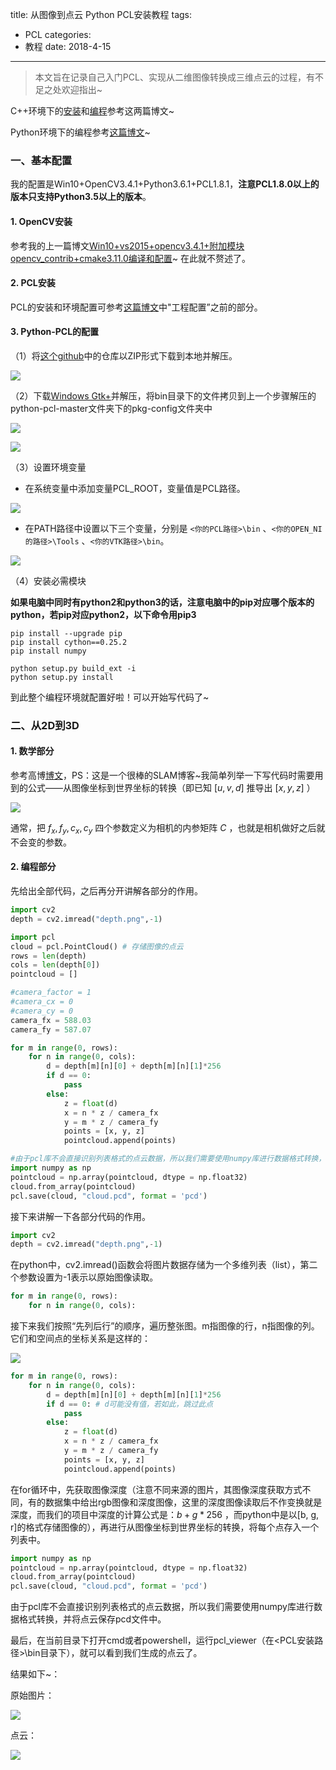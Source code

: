 title: 从图像到点云 Python PCL安装教程
tags: 
  - PCL
categories: 
  - 教程
date: 2018-4-15
---
> 本文旨在记录自己入门PCL、实现从二维图像转换成三维点云的过程，有不足之处欢迎指出~

<!--more-->

C++环境下的[安装](https://blog.csdn.net/gurenyigu/article/details/78773395)和[编程](http://www.cnblogs.com/gaoxiang12/p/4652478.html)参考这两篇博文~

Python环境下的编程参考[这篇博文](http://www.rosclub.cn/post-682.html)~

### 一、基本配置

我的配置是Win10+OpenCV3.4.1+Python3.6.1+PCL1.8.1，**注意PCL1.8.0以上的版本只支持Python3.5以上的版本**。

#### 1. OpenCV安装

参考我的上一篇博文[Win10+vs2015+opencv3.4.1+附加模块opencv_contrib+cmake3.11.0编译和配置](https://elody-07.github.io/opencv3.4.1+contrib+cmake3.11.0/#2-opencv3-4-1)~ 在此就不赘述了。

#### 2. PCL安装

PCL的安装和环境配置可参考[这篇博文](https://blog.csdn.net/gurenyigu/article/details/78773395)中"工程配置”之前的部分。 

#### 3. Python-PCL的配置

（1）将[这个github](https://github.com/strawlab/python-pcl)中的仓库以ZIP形式下载到本地并解压。

![](https://ws1.sinaimg.cn/large/006lJSqNly1fqdjg8qqd7j311y0hndiy.jpg)

（2）下载[Windows Gtk+](http://win32builder.gnome.org/)并解压，将bin目录下的文件拷贝到上一个步骤解压的python-pcl-master文件夹下的pkg-config文件夹中

![](https://ws1.sinaimg.cn/large/006lJSqNly1fqdjinnlzaj30lu0e4403.jpg)

![](https://ws1.sinaimg.cn/large/006lJSqNly1fqdjllw1plj30ns0dy75q.jpg)

（3）设置环境变量

- 在系统变量中添加变量PCL_ROOT，变量值是PCL路径。

![](https://ws1.sinaimg.cn/large/006lJSqNly1fqdjpjm4y9j30ge07hdg1.jpg)

- 在PATH路径中设置以下三个变量，分别是 `<你的PCL路径>\bin` 、`<你的OPEN_NI的路径>\Tools` 、`<你的VTK路径>\bin`。

![](https://ws1.sinaimg.cn/large/006lJSqNly1fqdjsspjifj30ek0fn3zc.jpg)

（4）安装必需模块

**如果电脑中同时有python2和python3的话，注意电脑中的pip对应哪个版本的python，若pip对应python2，以下命令用pip3**

```
pip install --upgrade pip
pip install cython==0.25.2
pip install numpy

python setup.py build_ext -i
python setup.py install
```

到此整个编程环境就配置好啦！可以开始写代码了~

### 二、从2D到3D

#### 1. 数学部分

参考高博[博文](http://www.cnblogs.com/gaoxiang12/p/4652478.html)，PS：这是一个很棒的SLAM博客~我简单列举一下写代码时需要用到的公式——从图像坐标到世界坐标的转换（即已知 $[u,v,d]$ 推导出 $[x,y,z]$ ）

![](https://ws1.sinaimg.cn/large/006lJSqNly1fq4zhve69cj306804ngli.jpg)

通常，把 $f_x,f_y,c_x,c_y$ 四个参数定义为相机的内参矩阵 $C$ ，也就是相机做好之后就不会变的参数。

#### 2. 编程部分

先给出全部代码，之后再分开讲解各部分的作用。

```python
import cv2
depth = cv2.imread("depth.png",-1) 

import pcl
cloud = pcl.PointCloud() # 存储图像的点云
rows = len(depth)
cols = len(depth[0])
pointcloud = [] 

#camera_factor = 1
#camera_cx = 0
#camera_cy = 0
camera_fx = 588.03
camera_fy = 587.07

for m in range(0, rows):
    for n in range(0, cols):
        d = depth[m][n][0] + depth[m][n][1]*256
        if d == 0:
            pass
        else:
            z = float(d)
            x = n * z / camera_fx
            y = m * z / camera_fy
            points = [x, y, z]
            pointcloud.append(points)

#由于pcl库不会直接识别列表格式的点云数据，所以我们需要使用numpy库进行数据格式转换，并将点云保存pcd文件中。
import numpy as np
pointcloud = np.array(pointcloud, dtype = np.float32)
cloud.from_array(pointcloud)
pcl.save(cloud, "cloud.pcd", format = 'pcd')
```

接下来讲解一下各部分代码的作用。

```python
import cv2
depth = cv2.imread("depth.png",-1) 
```

在python中，cv2.imread()函数会将图片数据存储为一个多维列表（list），第二个参数设置为-1表示以原始图像读取。

```python
for m in range(0, rows):
    for n in range(0, cols):
```

接下来我们按照“先列后行”的顺序，遍历整张图。m指图像的行，n指图像的列。它们和空间点的坐标关系是这样的：

![](https://ws1.sinaimg.cn/large/006lJSqNly1fq5192o3z3j308w06i0sl.jpg)

```python
for m in range(0, rows):
    for n in range(0, cols):
        d = depth[m][n][0] + depth[m][n][1]*256
        if d == 0: # d可能没有值，若如此，跳过此点
            pass
        else:
            z = float(d)
            x = n * z / camera_fx
            y = m * z / camera_fy
            points = [x, y, z]
            pointcloud.append(points)
```

在for循环中，先获取图像深度（注意不同来源的图片，其图像深度获取方式不同，有的数据集中给出rgb图像和深度图像，这里的深度图像读取后不作变换就是深度，而我们的项目中深度的计算公式是：$b + g * 256$ ，而python中是以[b, g, r]的格式存储图像的），再进行从图像坐标到世界坐标的转换，将每个点存入一个列表中。

```python
import numpy as np
pointcloud = np.array(pointcloud, dtype = np.float32)
cloud.from_array(pointcloud)
pcl.save(cloud, "cloud.pcd", format = 'pcd')
```

由于pcl库不会直接识别列表格式的点云数据，所以我们需要使用numpy库进行数据格式转换，并将点云保存pcd文件中。

最后，在当前目录下打开cmd或者powershell，运行pcl_viewer（在<PCL安装路径>\bin目录下），就可以看到我们生成的点云了。

结果如下~：

原始图片：

![](https://ws1.sinaimg.cn/large/006lJSqNly1fqdkgunczyj30hs0dcgml.jpg)

点云：

![](https://ws1.sinaimg.cn/large/006lJSqNly1fqdkmohefvj311y0kg7cj.jpg)

